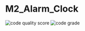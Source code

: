# M2_Alarm_Clock
![code quality score](https://api.codiga.io/project/33144/score/svg)
![code grade](https://api.codiga.io/project/33144/status/svg)
